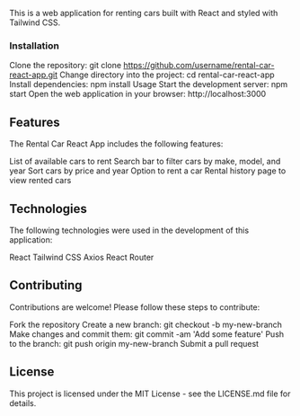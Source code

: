 This is a web application for renting cars built with React and styled with Tailwind CSS.

### Installation
Clone the repository: git clone https://github.com/username/rental-car-react-app.git
Change directory into the project: cd rental-car-react-app
Install dependencies: npm install
Usage
Start the development server: npm start
Open the web application in your browser: http://localhost:3000
## Features
The Rental Car React App includes the following features:

List of available cars to rent
Search bar to filter cars by make, model, and year
Sort cars by price and year
Option to rent a car
Rental history page to view rented cars
## Technologies
The following technologies were used in the development of this application:

React
Tailwind CSS
Axios
React Router
 ## Contributing
Contributions are welcome! Please follow these steps to contribute:

Fork the repository
Create a new branch: git checkout -b my-new-branch
Make changes and commit them: git commit -am 'Add some feature'
Push to the branch: git push origin my-new-branch
Submit a pull request
## License
This project is licensed under the MIT License - see the LICENSE.md file for details.